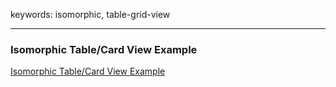 keywords: isomorphic, table-grid-view

---
### Isomorphic Table/Card View Example
[Isomorphic Table/Card View Example](https://www.cssscript.com/demo/isomorphic-table-grid-view/)